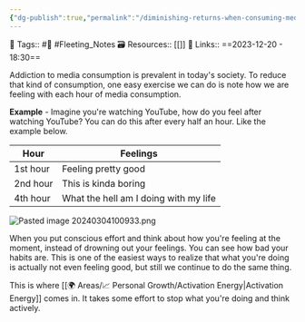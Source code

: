 ```yaml
---
{"dg-publish":true,"permalink":"/diminishing-returns-when-consuming-media/","dgPassFrontmatter":true,"noteIcon":"3","created":"2023-12-20T18:30:07.003+05:30","updated":"2024-03-04T10:09:35.328+05:30"}
---
```


🧶 Tags:: #🌱 #Fleeting_Notes 
🗃 Resources:: [[]]
🔗 Links::
==2023-12-20 - 18:30==

Addiction to media consumption is prevalent in today's society. To reduce that kind of consumption, one easy exercise we can do is note how we are feeling with each hour of media consumption.

**Example** - Imagine you're watching YouTube, how do you feel after watching YouTube? You can do this after every half an hour. Like the example below.

| Hour     | Feelings                              |
| -------- | ------------------------------------- |
| 1st hour | Feeling pretty good                   |
| 2nd hour | This is kinda boring                  |
| 4th hour | What the hell am I doing with my life |
![Pasted image 20240304100933.png](/img/user/Pasted%20image%2020240304100933.png)

When you put conscious effort and think about how you're feeling at the moment, instead of drowning out your feelings. You can see how bad your habits are. This is one of the easiest ways to realize that what you're doing is actually not even feeling good, but still we continue to do the same thing.

This is where [[🌍 Areas/📈 Personal Growth/Activation Energy\|Activation Energy]] comes in. It takes some effort to stop what you're doing and think actively.